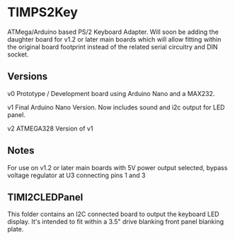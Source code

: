 # TIMPS2Key

ATMega/Arduino based PS/2 Keyboard Adapter. Will soon be adding the daughter board for v1.2 or later main boards which will allow fitting within the original board footprint instead of the related serial circuitry and DIN socket.

## Versions

v0 Prototype / Development board using Arduino Nano and a MAX232.

v1 Final Arduino Nano Version. Now includes sound and i2c output for LED panel.

v2 ATMEGA328 Version of v1

## Notes

For use on v1.2 or later main boards with 5V power output selected, bypass voltage regulator at U3 connecting pins 1 and 3

## TIMI2CLEDPanel

This folder contains an I2C connected board to output the keyboard LED display. It's intended to fit within a 3.5" drive blanking front panel blanking plate.


